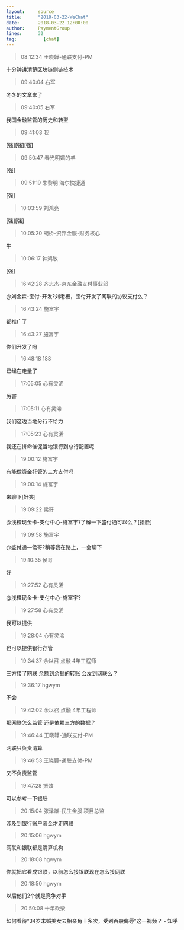 ```yaml
---
layout:     source 
title:      "2018-03-22-WeChat"
date:       2018-03-22 12:00:00
author:     PaymentGroup
lines:      32 
tag:		  [chat]
---
```

> 08:12:34  王晓韡-通联支付-PM  
   
十分钟讲清楚区块链侧链技术  
   
> 09:40:04  右军  
   
冬冬的文章来了  
   
> 09:40:05  右军  
   
我国金融监管的历史和转型  
   
> 09:41:03  我  
   
[强][强][强]  
   
> 09:50:47  春光明媚的羊  
   
[强]  
   
> 09:51:19  朱黎明 海尔快捷通   
   
[强]  
   
> 10:03:59  刘鸿亮  
   
[强][强]  
   
> 10:05:20  胡桥-资邦金服-财务核心  
   
牛  
   
> 10:06:17  钟鸿敏  
   
[强]  
   
> 16:42:28  齐志杰-京东金融支付事业部  
   
@刘金霖-宝付-开发?刘老板，宝付开发了网联的协议支付么？  
   
> 16:43:24  施富宇  
   
都推广了   
   
> 16:43:27  施富宇  
   
你们开发了吗  
   
> 16:48:18  188  
   
已经在走量了  
   
> 17:05:05  心有灵浠  
   
厉害  
   
> 17:05:11  心有灵浠  
   
我们这边当地分行不给力  
   
> 17:05:23  心有灵浠  
   
我还在拼命催促当地银行到总行配置呢  
   
> 19:00:12  施富宇  
   
有能做资金托管的三方支付吗  
   
> 19:00:14  施富宇  
   
来聊下[奸笑]  
   
> 19:09:22  侯哥  
   
@浅橙现金卡-支付中心-施富宇?了解一下盛付通可以么？[捂脸]  
   
> 19:09:58  施富宇  
   
@盛付通—侯哥?稍等我在路上，一会聊下  
   
> 19:10:35  侯哥  
   
好  
   
> 19:27:52  心有灵浠  
   
@浅橙现金卡-支付中心-施富宇?  
   
> 19:27:58  心有灵浠  
   
我可以提供  
   
> 19:28:04  心有灵浠  
   
也可以提供银行存管  
   
> 19:34:37  余以召 点融 4年工程师  
   
三方接了网联 余额到余额的转账 会发到网联么？  
   
> 19:36:17  hgwym  
   
不会  
   
> 19:42:02  余以召 点融 4年工程师  
   
那网联怎么监管 还是依赖三方的数据？  
   
> 19:46:44  王晓韡-通联支付-PM  
   
网联只负责清算  
   
> 19:46:53  王晓韡-通联支付-PM  
   
又不负责监管  
   
> 19:47:28  振效  
   
可以参考一下银联  
   
> 20:15:04  张泽雄-民生金服 项目总监  
   
涉及到银行账户资金才走网联  
   
> 20:15:06  hgwym  
   
网联和银联都是清算机构  
   
> 20:18:08  hgwym  
   
你就把它看成银联，以前怎么接银联现在怎么接网联  
   
> 20:18:50  hgwym  
   
以后他们2个就是竞争对手  
   
> 20:50:08  十年砍柴  
   
如何看待“34岁未婚美女去相亲角十多次，受到百般侮辱”这一视频？ - 知乎  
   
